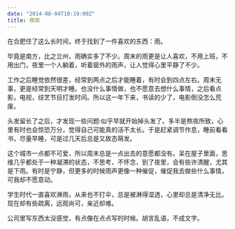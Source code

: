 ```yaml
---
date: "2014-08-04T10:19:00Z"
title: 夜雨
---
```



在合肥住了这么长时间，终于找到了一件喜欢的东西：雨。

毕竟是南方，比之兰州，雨确实多了不少。周末的雨更是让人喜欢，不用上班，不用出门，夜里一个人躺着，听着窗外的雨声，让人觉得心里平静了不少。


工作之后睡觉依然很差，经常到两点之后才能睡着，有时会到四点左右。周末无事，更是经常到天明才睡。也没什么事情做，也不愿意去想什么事情，之后看点影，电视，综艺节目打发时间。所以这一年下来，书读的少了，电影倒没怎么荒废。

头发留长了之后，才发现一些问题:似乎早就开始掉头发了。多半是熬夜所致，心里有时也会惊恐万分，觉得自己可能真的活不太长。于是赶紧调节作息，睡前看看书，尽量早睡，可是过几天后总是又故态萌发。

这个城市一点都不可爱，所以周末总是一点出去的意愿都没有。呆在屋子里面，思维几乎都处于一种凝滞的状态，不思考，不怀念，到了夜里，会有些许清醒，尤其是下雨。有时是宁静，但更多的时候雨声更像一种催促，催促我去做些什么事情，可我却不愿意动。

学生时代一直喜欢淋雨，从来也不打伞，总是被淋得湿透，心里却总是清净无比。现在却有些疏离，远观尚可，亲近却难。

公司里写东西太没感觉，有点像在点点写的时候。胡言乱语，不成文字。


